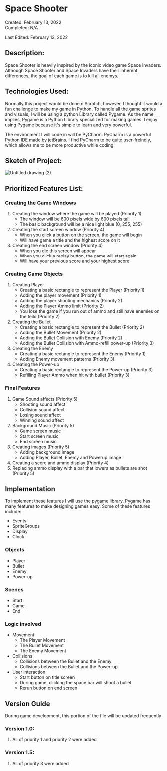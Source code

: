 # Space Shooter
Created: February 13, 2022 <br />
Completed: N/A


Last Edited: February 13, 2022

## Description:
Space Shooter is heavily inspired by the iconic video game Space Invaders. Although Space Shooter and Space Invaders have their inherent differences, the goal of each game is to kill all enemys. 

## Technologies Used:
Normally this project would be done n Scratch, however, I thought it would a fun challenge to make my game in Python. To handle all the game sprites and visuals, I will be using a python Library called Pygame. As the name implies, Pygame is a Python Library specialized for making games. I enjoy using Pygame because it's simple to learn and very powerful.

The environment I will code in will be PyCharm. PyCharm is a powerful Python IDE made by jetBrains. I find PyCharm to be quite user-freindly, which allows me to be more productive while coding.

## Sketch of Project:
![Untitled drawing (2)](https://user-images.githubusercontent.com/57376726/153796915-0652dbdb-92c9-4f40-8f6a-ad3eb223ae23.png)

## Prioritized Features List:
### Creating the Game Windows
1. Creating the window where the game will be played (Priority 1)
    - The window will be 600 pixels wide by 600 pixels tall
    - The basic background will be a nice light blue (0, 255, 255)
2. Creating the start screen window (Priority 4)
    - When you click a button on the screen, the game will begin
    - Will have game a title and the highest score on it
3. Creating the end screen window (Priority 4)
    - When you die this screen will appear
    - When you click a replay button, the game will start again
    - Will have your previous score and your highest score

### Creating Game Objects
1. Creating Player
    - Creating a basic rectangle to represent the Player (Priority 1)
    - Adding the player movement (Priority 1)
    - Adding the player shooting mechanics (Priority 2)
    - Adding the Player Ammo limit (Priority 2)
    - You lose the game if you run out of ammo and still have enemies on the feild (Priority 2)
2. Creating the Bullet
    - Creating a basic rectangle to represent the Bullet (Priority 2)
    - Adding the Bullet Movement (Priority 2)
    - Adding the Bullet Collision with Enemy (Priority 2)
    - Adding the Bullet Collision with Ammo-refill power-up (Priority 3)
3. Creating the Enemy
    - Creating a basic rectangle to represent the Enemy (Priority 1)
    - Adding Enemy movement patterns (Priority 3)
4. Creating the Power-up
    - Creating a basic rectangle to represent the Power-up (Priority 3)
    - Refilling Player Ammo when hit with bullet (Priority 3)

### Final Features
1. Game Sound affects (Priority 5)
    - Shooting sound affect
    - Collision sound affect
    - Losing sound affect
    - Winning sound affect
2. Background Music (Priority 5)
    - Game screen music
    - Start screen music
    - End screen music
3. Creating images (Priority 5)
    - Adding background image
    - Adding Player, Bullet, Enemy and Powerup image
4. Creating a score and ammo display (Priority 4)
5. Replacing ammo display with a bar that lowers as bullets are shot (Priority 5)

## Implementation
To implement these features I will use the pygame library. Pygame has many features to make designing games easy. Some of these features include:
- Events
- SpriteGroups
- Display
- Clock

### Objects
- Player
- Bullet
- Enemy
- Power-up
### Scenes
- Start 
- Game
- End
### Logic involved
- Movement
    - The Player Movement
    - The Bullet Movement
    - The Enemy Movement
- Collisions
    - Collisions between the Bullet and the Enemy
    - Collisions between the Bullet and the Power-up
- User interaction
    - Start button on title screen
    - During game, clicking the space bar will shoot a bullet
    - Rerun button on end screen

## Version Guide
During game development, this portion of the file will be updated frequently

### Version 1.0:
1) All of priority 1 and priority 2 were added

### Version 1.5:
1) All of priority 3 were added
